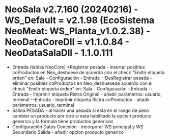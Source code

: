 # NeoSala v2.7.160 (20240216) - WS_Default = v2.1.98 (EcoSistema NeoMeat: WS_Planta_v1.0.2.38) - NeoDataCoreDll = v1.1.0.84 - NeoDataSalaDll - 1.1.0.111	

- Entrada (tablas NeoCore) 
*Registrar pesada - insertar posibles coProductos en Neo_deshuese de acuerdo con el check "Emitir etiqueta orden" en: Sala - Configuración - Entrada
--DesRegistrar pesada - eliminar posibles coProductos en Neo_deshuesede acuerdo con el check "Emitir etiqueta orden" en: Sala - Configuración - Entrada
--Entrada - Imprimir etiqueta Ristra Original - añadir parámetros: usuario, terminal
--Entrada - Imprimir etiqueta Ristra coProductos - añadir parámetros: usuario, terminal
- Salida
		PESADA - al hacer una pesada si esta en el rango de peso cambiar un producto por otro si esta habilitado la opcion producto generico y la formula tiene productos genericos	
- Configuración
		Datos Conexión - incorporar WS principal y WS Secundario
		Salida - añadir opcion producto generico
